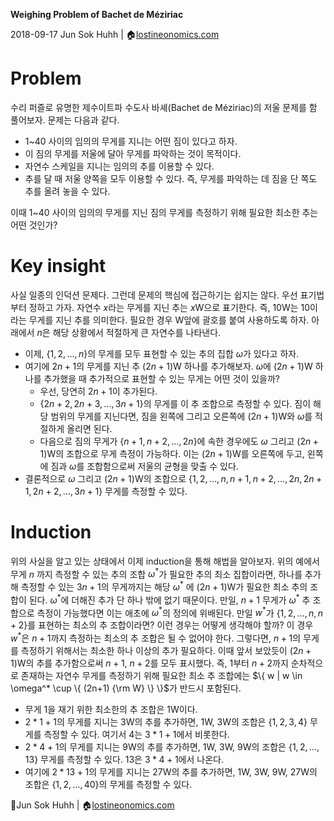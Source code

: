 **Weighing Problem of Bachet de Méziriac**

2018-09-17
Jun Sok Huhh | :house:[lostineonomics.com](http://lostineconomics.com)


# Problem 

수리 퍼즐로 유명한 제수이트파 수도사 바셰(Bachet de Méziriac)의 저울 문제를 함 풀어보자. 문제는 다음과 같다. 
* 1~40 사이의 임의의 무게를 지니는 어떤 짐이 있다고 하자. 
* 이 짐의 무게를 저울에 달아 무게를 파악하는 것이 목적이다. 
* 자연수 스케일을 지니는 임의의 추를 이용할 수 있다. 
* 추를 달 때 저울 양쪽을 모두 이용할 수 있다. 즉, 무게를 파악하는 데 짐을 단 쪽도 추를 올려 놓을 수 있다. 

이때 1~40 사이의 임의의 무게를 지닌 짐의 무게를 측정하기 위해 필요한 최소한 추는 어떤 것인가? 

# Key insight 

사실 일종의 인덕션 문제다. 그런데 문제의 핵심에 접근하기는 쉽지는 않다. 우선 표기법부터 정하고 가자. 자연수 $x$라는 무게를 지닌 추는 $x$W으로 표기한다. 즉, $10$W는 10이라는 무게를 지닌 추를 의미한다. 필요한 경우 W앞에 괄호를 붙여 사용하도록 하자. 아래에서 $n$은 해당 상황에서 적절하게 큰 자연수를 나타낸다. 

* 이제, $\{ 1, 2, \dotsc, n \}$의 무게를 모두 표현할 수 있는 추의 집합 $\omega$가 있다고 하자. 
* 여기에 $2n+1$의 무게를 지닌 추 $(2n+1)$W 하나를 추가해보자. $\omega$에 $(2n+1)$W 하나를 추가했을 때 추가적으로 표현할 수 있는 무게는 어떤 것이 있을까? 
	* 우선, 당연히 $2n+1$이 추가된다. 
	* $\{ 2n+2, 2n+3, \dotsc, 3n+1 \}$의 무게를 이 추 조합으로 측정할 수 있다. 짐이 해당 범위의 무게를 지닌다면, 짐을 왼쪽에 그리고 오른쪽에 $(2n+1)$W와 $\omega$를 적절하게 올리면 된다. 
	* 다음으로 짐의 무게가 $\{ n+1, n+2, \dotsc, 2n\}$에 속한 경우에도 $\omega$ 그리고 $(2n+1)$W의 조합으로 무게 측정이 가능하다. 이는 $(2n+1)$W를 오른쪽에 두고, 왼쪽에 짐과 $\omega$를 조합함으로써 저울의 균형을 맞출 수 있다.  
* 결론적으로 $\omega$ 그리고 $(2n+1)$W의 조합으로 $\{ 1,2, \dotsc, n, n+1, n+2, \dotsc, 2n, 2n+1, 2n+2, \dotsc, 3n+1\}$ 무게를 측정할 수 있다.  

# Induction 

위의 사실을 알고 있는 상태에서 이제 induction을 통해 해법을 알아보자. 위의 예에서 무게 $n$ 까지 측정할 수 있는 추의 조합 $\omega^*$가 필요한 추의 최소 집합이라면, 하나를 추가해 측정할 수 있는 $3n+1$의 무게까지는 해당 $\omega^*$ 에 $(2n+1)$W가 필요한 최소 추의 조합이 된다. $\omega^*$에  더해진 추가 단 하나 밖에 없기 때문이다. 만일, $n+1$ 무게가 $\omega^*$ 추 조합으로 측정이 가능했다면 이는 애초에 $\omega^*$의 정의에 위배된다. 만일 $w^*$가 $\{ 1, 2, \dotsc, n, n+2\}$를 표현하는 최소의 추 조합이라면? 이런 경우는 어떻게 생각해야 할까? 이 경우 $w^*$은 $n+1$까지 측정하는 최소의 추 조합은 될 수 없어야 한다. 그렇다면, $n+1$의 무게를 측정하기 위해서는 최소한 하나 이상의 추가 필요하다. 이때 앞서 보았듯이 $(2n+1)$W의 추를 추가함으로써 $n+1$, $n+2$를 모두 표시했다. 즉, 1부터 $n+2$까지 순차적으로 존재하는 자연수 무게를 측정하기 위해 필요한 최소 추 조합에는 $\{ w | w \in \omega^* \cup \{ (2n+1) {\rm W} \} \}$가 반드시 포함된다. 

* 무게 $1$을 재기 위한 최소한의 추 조합은 $1$W이다. 
* $2*1+1$의 무게를 지니는 $3$W의 추를 추가하면, $1$W, $3$W의 조합은 $\{1,2,3,4\}$ 무게를 측정할 수 있다. 여기서 $4$는 $3*1+1$에서 비롯한다. 
* $2*4+1$의 무게를 지니는 $9$W의 추를 추가하면, $1$W, $3$W, $9$W의 조합은 $\{1,2,\dotsc, 13\}$ 무게를 측정할 수 있다. $13$은 $3*4+1$에서 나온다. 
* 여기에 $2*13+1$의 무게를 지니는 $27$W의 추를 추가하면, $1$W, $3$W, $9$W, $27$W의 조합은  $\{1,2,\dotsc, 40\}$의 무게를 측정할 수 있다. 

:feet:Jun Sok Huhh | :house:[lostineonomics.com](http://lostineconomics.com)
<!--stackedit_data:
eyJoaXN0b3J5IjpbMTQ4NTI0NDEzLC0xOTYzNjU4MjksMTkxNj
ExODY2NSwtMTY1ODQ5MzQzOV19
-->
